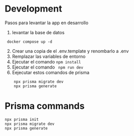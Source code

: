 # Development 
Pasos para levantar la app en desarrollo


1. levantar la base de datos
```
 docker compose up -d

```

2. Crear una copia de el .env.template y renombarlo  a .env 
3. Remplazar las variables de entorno
4. Ejecutar el comando ```npm install ```
5. Ejecutar el comando ``` npm run dev```
6. Eejecutar estos comandos de prisma
```
    npx prisma migrate dev
    npx prisma generate
```




# Prisma commands
```
npx prisma init
npx prisma migrate dev
npx prisma generate
```


